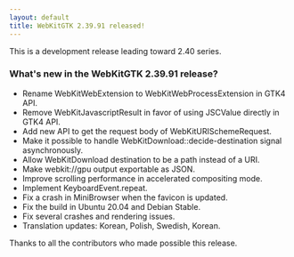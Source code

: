 ```yaml
---
layout: default
title: WebKitGTK 2.39.91 released!
---
```


This is a development release leading toward 2.40 series.

### What's new in the WebKitGTK 2.39.91 release?

 - Rename WebKitWebExtension to WebKitWebProcessExtension in GTK4 API.
 - Remove WebKitJavascriptResult in favor of using JSCValue directly in GTK4 API.
 - Add new API to get the request body of WebKitURISchemeRequest.
 - Make it possible to handle WebKitDownload::decide-destination signal asynchronously.
 - Allow WebKitDownload destination to be a path instead of a URI.
 - Make webkit://gpu output exportable as JSON.
 - Improve scrolling performance in accelerated compositing mode.
 - Implement KeyboardEvent.repeat.
 - Fix a crash in MiniBrowser when the favicon is updated.
 - Fix the build in Ubuntu 20.04 and Debian Stable.
 - Fix several crashes and rendering issues.
 - Translation updates: Korean, Polish, Swedish, Korean.

Thanks to all the contributors who made possible this release.
